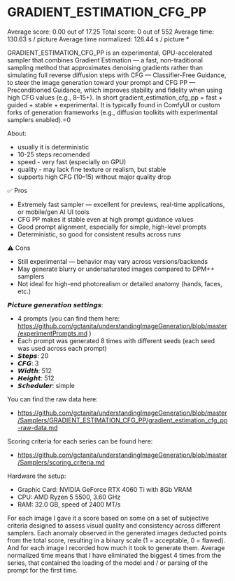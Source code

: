 # GRADIENT_ESTIMATION_CFG_PP

Average score:	0.00	out of 17.25
Total score:	0	out of 552
Average time: 	130.63	s / picture
Average time normalized:	126.44	s / picture *

GRADIENT_ESTIMATION_CFG_PP is an experimental, GPU-accelerated sampler that combines Gradient Estimation — a fast, non-traditional sampling method that approximates denoising gradients rather than simulating full reverse diffusion steps with CFG — Classifier-Free Guidance, to steer the image generation toward your prompt and CFG PP — Preconditioned Guidance, which improves stability and fidelity when using high CFG values (e.g., 8–15+). In short gradient_estimation_cfg_pp = fast + guided + stable + experimental. It is typically found in ComfyUI or custom forks of generation frameworks (e.g., diffusion toolkits with experimental samplers enabled).=0


About:
- usually it is deterministic
- 10-25 steps recomended 
- speed - very fast (especially on GPU)
- quality - may lack fine texture or realism, but stable
- supports high CFG (10–15) without major quality drop


✅ Pros
- Extremely fast sampler — excellent for previews, real-time applications, or mobile/gen AI UI tools
- CFG PP makes it stable even at high prompt guidance values
- Good prompt alignment, especially for simple, high-level prompts
- Deterministic, so good for consistent results across runs

⚠️ Cons
- Still experimental — behavior may vary across versions/backends
- May generate blurry or undersaturated images compared to DPM++ samplers
- Not ideal for high-end photorealism or detailed anatomy (hands, faces, etc.)


𝙋𝙞𝙘𝙩𝙪𝙧𝙚 𝙜𝙚𝙣𝙚𝙧𝙖𝙩𝙞𝙤𝙣 𝙨𝙚𝙩𝙩𝙞𝙣𝙜𝙨:
- 4 prompts (you can find them here: https://github.com/gctanita/understandingImageGeneration/blob/master/experimentPrompts.md )
- Each prompt was generated 8 times with different seeds (each seed was used across each prompt)
- 𝙎𝙩𝙚𝙥𝙨: 20
- 𝘾𝙁𝙂: 3
- 𝙒𝙞𝙙𝙩𝙝: 512
- 𝙃𝙚𝙞𝙜𝙝𝙩: 512
- 𝙎𝙘𝙝𝙚𝙙𝙪𝙡𝙚𝙧: simple


You can find the raw data here: 
- https://github.com/gctanita/understandingImageGeneration/blob/master/Samplers/GRADIENT_ESTIMATION_CFG_PP/gradient_estimation_cfg_pp-raw-data.md


Scoring criteria for each series can be found here:
- https://github.com/gctanita/understandingImageGeneration/blob/master/Samplers/scoring_criteria.md


Hardware the setup:
- Graphic Card: NVIDIA GeForce RTX 4060 Ti with 8Gb VRAM 
- CPU: AMD Ryzen 5 5500, 3.60 GHz
- RAM: 32.0 GB, speed of 2400 MT/s 


For each image I gave it a score based on some on a set of subjective criteria designed to assess visual quality and consistency across different samplers. Each anomaly observed in the generated images deducted points from the total score, resulting in a binary scale (1 = acceptable, 0 = flawed). And for each image I recorded how much it took to generate them. Average normalized time means that I have eliminated the biggest 4 times from the series, that contained the loading of the model and / or parsing of the prompt for the first time. 